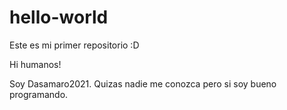 # hello-world
Este es mi primer repositorio :D

Hi humanos!

Soy Dasamaro2021. Quizas nadie me conozca pero si soy bueno programando.
